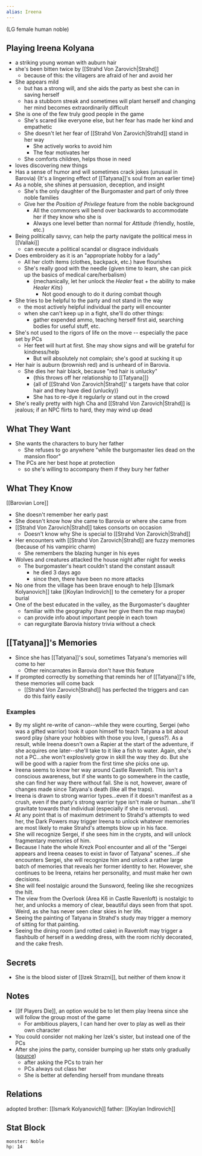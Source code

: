 ```yaml
---
alias: Ireena
---
```

(LG female human noble)
## Playing Ireena Kolyana
- a striking young woman with auburn hair
- she's been bitten twice by [[Strahd Von Zarovich|Strahd]]
	- because of this: the villagers are afraid of her and avoid her
- She appears mild
	- but has a strong will, and she aids the party as best she can in saving herself
	- has a stubborn streak and sometimes will plant herself and changing her mind becomes extraordinarily difficult
- She is one of the few truly good people in the game
	- She's scared like everyone else, but her fear has made her kind and empathetic
	- She doesn't let her fear of [[Strahd Von Zarovich|Strahd]] stand in her way
		- She actively works to avoid him
		- The fear motivates her
	- She comforts children, helps those in need
- loves discovering new things
- Has a sense of humor and will sometimes crack jokes (unusual in Barovia) {It's a lingering effect of [[Tatyana]]'s soul from an earlier time}
- As a noble, she shines at persuasion, deception, and insight
	- She's the only daughter of the Burgomaster and part of only three noble families
	- Give her the *Position of Privilege* feature from the noble background
		- All the commoners will bend over backwards to accommodate her if they know who she is
		- Always one level better than normal for *Attitude* (friendly, hostile, etc.)
- Being politically savvy, can help the party navigate the political mess in [[Vallaki]]
	- can execute a political scandal or disgrace individuals
- Does embroidery as it is an "appropriate hobby for a lady"
	- All her cloth items (clothes, backpack, etc.) have flourishes
	- She's really good with the needle {given time to learn, she can pick up the basics of medical care/herbalism}
		- {mechanically, let her unlock the *Healer* feat + the ability to make *Healer Kits*}
			- Not good enough to do it during combat though
- She tries to be helpful to the party and not stand in the way
	- the most actively helpful individual the party will encounter
	- when she can't keep up in a fight, she'll do other things:
		- gather expended ammo, teaching herself first aid, searching bodies for useful stuff, etc.
- She's not used to the rigors of life on the move -- especially the pace set by PCs
	- Her feet will hurt at first. She may show signs and will be grateful for kindness/help
		- But will absolutely not complain; she's good at sucking it up
- Her hair is auburn (brownish red) and is unheard of in Barovia.
	- She dies her hair black, because "red hair is unlucky"
		- {this throws off her relationship to [[Tatyana]]}
		- {all of [[Strahd Von Zarovich|Strahd]]' s targets have that color hair and they have died (unlucky)}
		- She has to re-dye it regularly or stand out in the crowd
- She's really pretty with high Cha and [[Strahd Von Zarovich|Strahd]] is jealous; if an NPC flirts to hard, they may wind up dead

## What They Want
- She wants the characters to bury her father 
	- She refuses to go anywhere "while the burgomaster lies dead on the mansion floor"
- The PCs are her best hope at protection
	- so she's willing to accompany them if they bury her father

## What They Know
[[Barovian Lore]]
- She doesn't remember her early past
- She doesn't know how she came to Barovia or where she came from
- [[Strahd Von Zarovich|Strahd]] takes consorts on occasion
	- Doesn't know why She is special to [[Strahd Von Zarovich|Strahd]]
- Her encounters with [[Strahd Von Zarovich|Strahd]] are fuzzy memories (because of his vampiric charm)
	- She remembers the blazing hunger in his eyes
- Wolves and creatures attacked the house night after night for weeks
	- The burgomaster's heart couldn't stand the constant assault
		- he died 3 days ago
		- since then, there have been no more attacks
- No one from the village has been brave enough to help [[Ismark Kolyanovich]] take [[Koylan Indirovich]] to the cemetery for a proper burial
- One of the best educated in the valley, as the Burgomaster's daughter
	- familiar with the geography (have her give them the map maybe)
	- can provide info about important people in each town
	- can regurgitate Barovia history trivia without a check

## [[Tatyana]]'s Memories
- Since she has [[Tatyana]]'s soul, sometimes Tatyana's memories will come to her
	- Other reincarnates in Barovia don't have this feature
- If prompted correctly by something that reminds her of [[Tatyana]]'s life, these memories will come back
	- [[Strahd Von Zarovich|Strahd]] has perfected the triggers and can do this fairly easily
 
### Examples
- By my slight re-write of canon--while they were courting, Sergei (who was a gifted warrior) took it upon himself to teach Tatyana a bit about sword play (share your hobbies with those you love, I guess?). As a result, while Ireena doesn't own a Rapier at the start of the adventure, if she acquires one later--she'll take to it like a fish to water. Again, she's not a PC...she won't explosively grow in skill the way they do. But she will be good with a rapier from the first time she picks one up.
- Ireena seems to know her way around Castle Ravenloft. This isn't a conscious awareness, but if she wants to go somewhere in the castle, she can find her way there without fail. She is not, however, aware of changes made since Tatyana's death (like all the traps).
- Ireena is drawn to strong warrior types...even if it doesn't manifest as a crush, even if the party's strong warrior type isn't male or human...she'll gravitate towards that individual (especially if she is nervous).
- At any point that is of maximum detriment to Strahd's attempts to wed her, the Dark Powers may trigger Ireena to unlock whatever memories are most likely to make Strahd's attempts blow up in his face.
- She will recognize Sergei, if she sees him in the crypts, and will unlock fragmentary memories of him.
- Because I hate the whole Krezk Pool encounter and all of the "Sergei appears and Ireena ceases to exist in favor of Tatyana" scenes...if she encounters Sergei, she will recognize him and unlock a rather large batch of memories that reveals her former identity to her. However, she continues to be Ireena, retains her personality, and must make her own decisions.
- She will feel nostalgic around the Sunsword, feeling like she recognizes the hilt.
- The view from the Overlook (Area K6 in Castle Ravenloft) is nostalgic to her, and unlocks a memory of clear, beautiful days seen from that spot. Weird, as she has never seen clear skies in her life.
- Seeing the painting of Tatyana in Strahd's study may trigger a memory of sitting for that painting.
- Seeing the dining room (and rotted cake) in Ravenloft may trigger a flashbulb of herself in a wedding dress, with the room richly decorated, and the cake fresh.

## Secrets
- She is the blood sister of [[Izek Strazni]], but neither of them know it

## Notes
- [[If Players Die]], an option would be to let them play Ireena since she will follow the group most of the game
	- For ambitious players, I can hand her over to play as well as their own character
- You could consider not making her Izek's sister, but instead one of the PCs
- After she joins the party, consider bumping up her stats only gradually ([source](https://www.reddit.com/r/CurseofStrahd/comments/8vsw2p/my_notes_on_running_ireena_without_making_her_a/))
	- after asking the PCs to train her
	- PCs always out class her
	- She is better at defending herself from mundane threats

## Relations
adopted brother: [[Ismark Kolyanovich]]
father: [[Koylan Indirovich]]

## Stat Block

```statblock
monster: Noble
hp: 14
```

